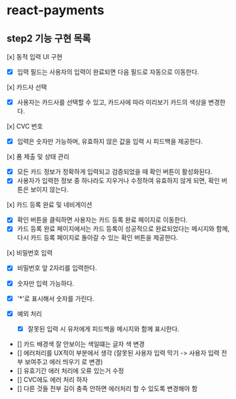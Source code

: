 # react-payments

## step2 기능 구현 목록

[x] 동적 입력 UI 구현
  - [x] 입력 필드는 사용자의 입력이 완료되면 다음 필드로 자동으로 이동한다.
  
[x] 카드사 선택
  - [x] 사용자는 카드사를 선택할 수 있고, 카드사에 따라 미리보기 카드의 색상을 변경한다.

[x] CVC 번호
  - [x] 입력은 숫자만 가능하며, 유효하지 않은 값을 입력 시 피드백을 제공한다.

[x] 폼 제출 및 상태 관리
  - [x] 모든 카드 정보가 정확하게 입력되고 검증되었을 때 확인 버튼이 활성화된다.
  - [x] 사용자가 입력한 정보 중 하나라도 지우거나 수정하여 유효하지 않게 되면, 확인 버튼은 보이지 않는다.

[x] 카드 등록 완료 및 네비게이션
  - [x] 확인 버튼을 클릭하면 사용자는 카드 등록 완료 페이지로 이동한다.
  - [x] 카드 등록 완료 페이지에서는 카드 등록이 성공적으로 완료되었다는 메시지와 함께, 다시 카드 등록 페이지로 돌아갈 수 있는 확인 버튼을 제공한다.

[x] 비밀번호 입력
  - [x] 비밀번호 앞 2자리를 입력한다.
  - [x] 숫자만 입력 가능하다.
  - [x] '*'로 표시해서 숫자를 가린다.

- [x] 예외 처리
  - [x] 잘못된 입력 시 유저에게 피드백을 메시지와 함께 표시한다.

- [] 카드 배경색 잘 안보이는 색일떄는 글자 색 변경
- [] 에러처리를 UX적이 부분에서 생각 (잘못된 사용자 입력 막기 -> 사용자 입력 전부 보여주고 에러 띄우기 로 변경)
- [] 유효기간 에러 처리에 오류 있는거 수정
- [] CVC에도 에러 처리 하자
- [] 다른 것들 전부 길이 충족 안하면 에러처리 할 수 있도록 변경해야 함